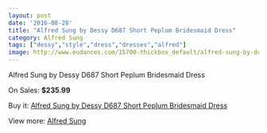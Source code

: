 ```yaml
---
layout: post
date: '2016-08-28'
title: "Alfred Sung by Dessy D687 Short Peplum Bridesmaid Dress"
category: Alfred Sung
tags: ["dessy","style","dress","dresses","alfred"]
image: http://www.eudances.com/15700-thickbox_default/alfred-sung-by-dessy-d687-short-peplum-bridesmaid-dress.jpg
---
```

Alfred Sung by Dessy D687 Short Peplum Bridesmaid Dress

On Sales: **$235.99**
<a href="https://www.eudances.com/en/alfred-sung/4635-alfred-sung-by-dessy-d687-short-peplum-bridesmaid-dress.html"><amp-img layout="responsive" width="600" height="600" src="//www.eudances.com/15700-thickbox_default/alfred-sung-by-dessy-d687-short-peplum-bridesmaid-dress.jpg" alt="Alfred Sung by Dessy D687 Short Peplum Bridesmaid Dress 0" /></a>
<a href="https://www.eudances.com/en/alfred-sung/4635-alfred-sung-by-dessy-d687-short-peplum-bridesmaid-dress.html"><amp-img layout="responsive" width="600" height="600" src="//www.eudances.com/15701-thickbox_default/alfred-sung-by-dessy-d687-short-peplum-bridesmaid-dress.jpg" alt="Alfred Sung by Dessy D687 Short Peplum Bridesmaid Dress 1" /></a>
<a href="https://www.eudances.com/en/alfred-sung/4635-alfred-sung-by-dessy-d687-short-peplum-bridesmaid-dress.html"><amp-img layout="responsive" width="600" height="600" src="//www.eudances.com/15702-thickbox_default/alfred-sung-by-dessy-d687-short-peplum-bridesmaid-dress.jpg" alt="Alfred Sung by Dessy D687 Short Peplum Bridesmaid Dress 2" /></a>
<a href="https://www.eudances.com/en/alfred-sung/4635-alfred-sung-by-dessy-d687-short-peplum-bridesmaid-dress.html"><amp-img layout="responsive" width="600" height="600" src="//www.eudances.com/15703-thickbox_default/alfred-sung-by-dessy-d687-short-peplum-bridesmaid-dress.jpg" alt="Alfred Sung by Dessy D687 Short Peplum Bridesmaid Dress 3" /></a>

Buy it: [Alfred Sung by Dessy D687 Short Peplum Bridesmaid Dress](https://www.eudances.com/en/alfred-sung/4635-alfred-sung-by-dessy-d687-short-peplum-bridesmaid-dress.html "Alfred Sung by Dessy D687 Short Peplum Bridesmaid Dress")

View more: [Alfred Sung](https://www.eudances.com/en/52-alfred-sung "Alfred Sung")